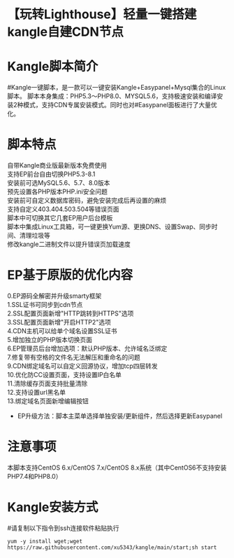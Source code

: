 # 【玩转Lighthouse】轻量一键搭建kangle自建CDN节点  


#  Kangle脚本简介
#Kangle一键脚本，是一款可以一键安装Kangle+Easypanel+Mysql集合的Linux脚本。 脚本本身集成：PHP5.3～PHP8.0、MYSQL5.6，支持极速安装和编译安装2种模式，支持CDN专属安装模式。同时也对#Easypanel面板进行了大量优化。

#  脚本特点  
自带Kangle商业版最新版本免费使用  
支持EP前台自由切换PHP5.3-8.1  
安装前可选MySQL5.6、5.7、8.0版本  
预先设置各PHP版本PHP.ini安全问题  
安装前可自定义数据库密码，避免安装完成后再设置的麻烦  
支持自定义403.404.503.504等错误页面  
脚本中可切换其它几套EP用户后台模板  
脚本中集成Linux工具箱，可一键更换Yum源、更换DNS、设置Swap、同步时间、清理垃圾等  
修改kangle二进制文件以提升错误页加载速度  

#  EP基于原版的优化内容  
0.EP源码全解密并升级smarty框架  
1.SSL证书可同步到cdn节点  
2.SSL配置页面新增"HTTP跳转到HTTPS"选项  
3.SSL配置页面新增"开启HTTP2"选项  
4.CDN主机可以给单个域名设置SSL证书  
5.增加独立的PHP版本切换页面  
6.EP管理员后台增加选项：默认PHP版本、允许域名泛绑定  
7.修复带有空格的文件名无法解压和重命名的问题  
9.CDN绑定域名可以自定义回源协议，增加tcp四层转发  
10.优化防CC设置页面，支持设置IP白名单  
11.清除缓存页面支持批量清除  
12.支持设置url黑名单  
13.绑定域名页面新增编辑按钮  
* EP升级方法：脚本主菜单选择单独安装/更新组件，然后选择更新Easypanel  

#  注意事项  
本脚本支持CentOS 6.x/CentOS 7.x/CentOS 8.x系统（其中CentOS6不支持安装PHP7.4和PHP8.0）  

#  Kangle安装方式  
#请复制以下指令到ssh连接软件粘贴执行  
~~~
yum -y install wget;wget https://raw.githubusercontent.com/xu5343/kangle/main/start;sh start
~~~

